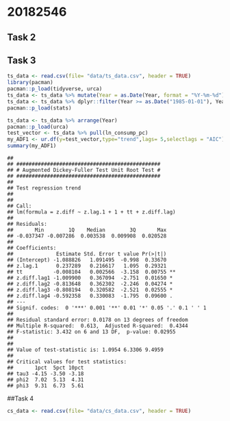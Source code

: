 20182546
================

## Task 2

## Task 3

``` r
ts_data <- read.csv(file= "data/ts_data.csv", header = TRUE)
library(pacman)
pacman::p_load(tidyverse, urca)
ts_data <- ts_data %>% mutate(Year = as.Date(Year, format = "%Y-%m-%d"))
ts_data <- ts_data %>% dplyr::filter(Year >= as.Date("1985-01-01"), Year <= as.Date("2010-01-01"), Country == "France")
pacman::p_load(stats)

ts_data <- ts_data %>% arrange(Year)
pacman::p_load(urca)
test_vector <- ts_data %>% pull(ln_consump_pc)
my_ADF1 <- ur.df(y=test_vector,type="trend",lags= 5,selectlags = "AIC")
summary(my_ADF1)
```

    ## 
    ## ############################################### 
    ## # Augmented Dickey-Fuller Test Unit Root Test # 
    ## ############################################### 
    ## 
    ## Test regression trend 
    ## 
    ## 
    ## Call:
    ## lm(formula = z.diff ~ z.lag.1 + 1 + tt + z.diff.lag)
    ## 
    ## Residuals:
    ##       Min        1Q    Median        3Q       Max 
    ## -0.037347 -0.007286  0.003538  0.009908  0.020528 
    ## 
    ## Coefficients:
    ##              Estimate Std. Error t value Pr(>|t|)   
    ## (Intercept) -1.088826   1.091495  -0.998  0.33670   
    ## z.lag.1      0.237289   0.216617   1.095  0.29321   
    ## tt          -0.008104   0.002566  -3.158  0.00755 **
    ## z.diff.lag1 -1.009900   0.367094  -2.751  0.01650 * 
    ## z.diff.lag2 -0.813648   0.362302  -2.246  0.04274 * 
    ## z.diff.lag3 -0.808194   0.320582  -2.521  0.02555 * 
    ## z.diff.lag4 -0.592358   0.330083  -1.795  0.09600 . 
    ## ---
    ## Signif. codes:  0 '***' 0.001 '**' 0.01 '*' 0.05 '.' 0.1 ' ' 1
    ## 
    ## Residual standard error: 0.0178 on 13 degrees of freedom
    ## Multiple R-squared:  0.613,  Adjusted R-squared:  0.4344 
    ## F-statistic: 3.432 on 6 and 13 DF,  p-value: 0.02955
    ## 
    ## 
    ## Value of test-statistic is: 1.0954 6.3306 9.4959 
    ## 
    ## Critical values for test statistics: 
    ##       1pct  5pct 10pct
    ## tau3 -4.15 -3.50 -3.18
    ## phi2  7.02  5.13  4.31
    ## phi3  9.31  6.73  5.61

\#\#Task 4

``` r
cs_data <- read.csv(file= "data/cs_data.csv", header = TRUE)
```
